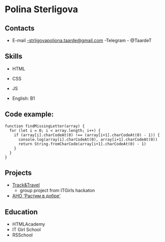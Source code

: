 # Polina Sterligova

## Contacts

-   E-mail
    -strligovapoliona.taarde@gmail.com
    -Telegram - @TaardeT

## Skills

-   HTML
-   CSS
-   JS

-   English: B1

## Code example:

```
function findMissingLetter(array) {
  for (let i = 0; i < array.length; i++) {
    if (array[i].charCodeAt(0) !== (array[i+1].charCodeAt(0) - 1)) {
      console.log(array[i].charCodeAt(0), array[i+1].charCodeAt(0))
      return String.fromCharCode(array[i+1].charCodeAt(0) - 1)
    }
  }
}
```

## Projects

-   [Track&Travel](https://taarde.github.io/trackandtravel/)
    -   group project from ITGirls hackaton
-   [АНО 'Растим в добре'](https://shepelkate.github.io/Firstrealproject/)

## Education

-   HTMLAcademy
-   IT Girl School
-   RSSchool
